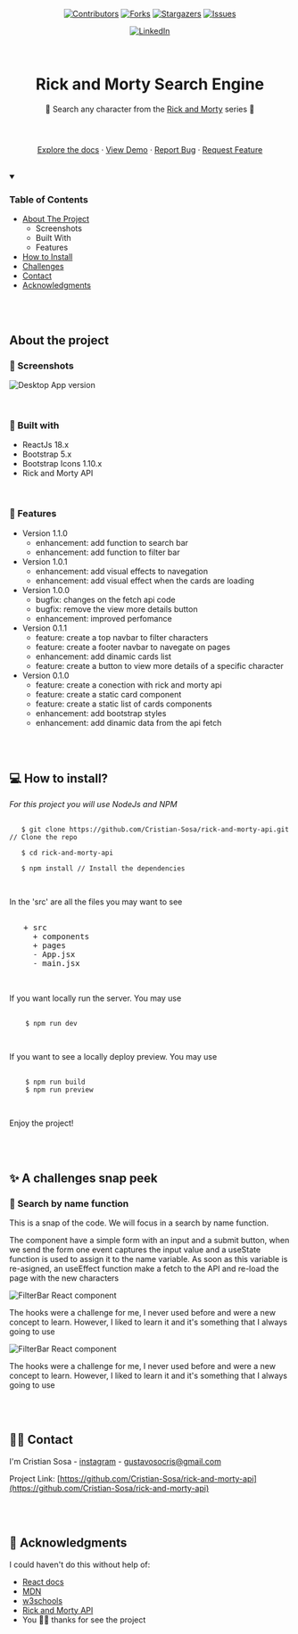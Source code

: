 <!-- Badges -->
<section align="center">

  [![Contributors][contributors-shield]][contributors-url]
  [![Forks][forks-shield]][forks-url]
  [![Stargazers][stars-shield]][stars-url]
  [![Issues][issues-shield]][issues-url]

  [![LinkedIn][linkedin-shield]][linkedin-url]

</section>

<br />

<header align="center">
  
  <h1 align="center">Rick and Morty Search Engine</h1>
  
  <p align="center">🔎 Search any character from the <a href="https://rickandmortyapi.com/">Rick and Morty</a> series 🔎</p>
 
</header>

<section align="center">

  [Explore the docs](https://github.com/Cristian-Sosa/rick-and-morty-api)
  ·
  [View Demo](https://cristian-sosa.github.io/rick-and-morty-api/)
  ·
  [Report Bug](https://github.com/Cristian-Sosa/rick-and-morty-api/issues)
  ·
  [Request Feature](https://github.com/Cristian-Sosa/rick-and-morty-api/issues)
  
</section>

<br />

<!-- TABLE OF CONTENTS -->
<details open>
  <summary><h3>Table of Contents</h3></summary>
  <ul>
    <li>
      <a href="#about-the-project">About The Project</a>
      <ul>
        <li>Screenshots</li>
        <li>Built With</li>
        <li>Features</li>
      </ul>
    </li>
    <li><a href="#install">How to Install</a></li>
    <li><a href="#challenges">Challenges</a></li>
    <li><a href="#contact">Contact</a></li>
    <li><a href="#acknowledgments">Acknowledgments</a></li>
  </ul>
</details>

<br />
<br />
  
<section id="about-the-project">
  <h2>About the project</h2>

<article>

  <h3>📸 Screenshots</h3>

  ![Desktop App version](./design/visibleWeb-desktop.png "Desktop App version")

</article>
  
<br />
  
<article>
  
  <h3>👾 Built with</h3>
  
  - ReactJs 18.x
  - Bootstrap 5.x
  - Bootstrap Icons 1.10.x
  - Rick and Morty API
  
</article>
  
<br />

<article>
  
  <h3>🎯 Features</h3>
  
  - Version 1.1.0
    - enhancement: add function to search bar
    - enhancement: add function to filter bar
  - Version 1.0.1
    - enhancement: add visual effects to navegation
    - enhancement: add visual effect when the cards are loading
  - Version 1.0.0
    - bugfix: changes on the fetch api code
    - bugfix: remove the view more details button
    - enhancement: improved perfomance
  - Version 0.1.1
    - feature: create a top navbar to filter characters 
    - feature: create a footer navbar to navegate on pages
    - enhancement: add dinamic cards list
    - feature: create a button to view more details of a specific character
  - Version 0.1.0
    - feature: create a conection with rick and morty api
    - feature: create a static card component 
    - feature: create a static list of cards components
    - enhancement: add bootstrap styles 
    - enhancement: add dinamic data from the api fetch
  
</article>
</section>

<br />
<br />

<section id="install">
  <h2>💻 How to install?</h2>

<article>
  
  *For this project you will use NodeJs and NPM*

  <pre>
  <code>
   $ git clone https://github.com/Cristian-Sosa/rick-and-morty-api.git // Clone the repo
   
   $ cd rick-and-morty-api
   
   $ npm install // Install the dependencies
  </code>
  </pre>
  
  
  In the 'src' are all the files you may want to see
  
  
  <pre>
  
   + src
     + components
     + pages
     - App.jsx
     - main.jsx
  
  </pre>
  
  If you want locally run the server. You may use
  
  <pre>
  <code>
    $ npm run dev
  </code>
  </pre>
  
  If you want to see a locally deploy preview. You may use
  
  <pre>
  <code>
    $ npm run build
    $ npm run preview
  </code>
  </pre>
  
  Enjoy the project!
  
</article>
  
</section>

<br />
<br />

<section id="challenges">
  <h2>✨ A challenges snap peek</h2>

<article>

  <h3>🔎 Search by name function</h3>
  
  <p>This is a snap of the code. We will focus in a search by name function.</p>
  <p>The component have a simple form with an input and a submit button, when we send the form one event captures the input value and a useState function is used to assign it to the name variable. As soon as this variable is re-asigned, an useEffect function make a fetch to the API and re-load the page with the new characters</p>

  ![FilterBar React component](./design/FilterBarComponent-filterByName.png "FilterBar React component")
  
  <p>The hooks were a challenge for me, I never used before and were a new concept to learn. However, I liked to learn it and it's something that I always going to use</p>
  
  ![FilterBar React component](./design/FilterBarComponent-filterByName.png "FilterBar React component")
  
  <p>The hooks were a challenge for me, I never used before and were a new concept to learn. However, I liked to learn it and it's something that I always going to use</p>

</article>
  
</section>

<br />
<br />

<section id="contact">
  <h2>🤝🏽 Contact</h2>

<article>
  
  I'm Cristian Sosa - [instagram](https://www.instagram.com/crisg.sosa/) - gustavosocris@gmail.com
  
  Project Link: [https://github.com/Cristian-Sosa/rick-and-morty-api](https://github.com/Cristian-Sosa/rick-and-morty-api)

</article>
  
</section>

<br />
<br />

<section id="acknowledgments">
  <h2>💎 Acknowledgments</h2>
  
  I could haven't do this without help of:
  
  - [React docs](https://reactjs.org/docs/getting-started.html)
  - [MDN](https://developer.mozilla.org/en-US/)
  - [w3schools](https://www.w3schools.com/)
  - [Rick and Morty API](https://rickandmortyapi.com/)
  - You 🙌🏽 thanks for see the project
  
</section>

  
<!-- MARKDOWN LINKS & IMAGES -->
<!-- https://www.markdownguide.org/basic-syntax/#reference-style-links -->
[contributors-shield]: https://img.shields.io/github/contributors/Cristian-Sosa/rick-and-morty-api.svg?style=for-the-badge
[contributors-url]: https://github.com/Cristian-Sosa/rick-and-morty-api/graphs/contributors
  
[forks-shield]: https://img.shields.io/github/forks/Cristian-Sosa/rick-and-morty-api.svg?style=for-the-badge
[forks-url]: https://github.com/Cristian-Sosa/rick-and-morty-api/network/members

[stars-shield]: https://img.shields.io/github/stars/Cristian-Sosa/rick-and-morty-api.svg?style=for-the-badge
[stars-url]: https://github.com/Cristian-Sosa/rick-and-morty-api/stargazers

[issues-shield]: https://img.shields.io/github/issues/Cristian-Sosa/rick-and-morty-api.svg?style=for-the-badge
[issues-url]: https://github.com/Cristian-Sosa/rick-and-morty-api/issues

[linkedin-shield]: https://img.shields.io/badge/-LinkedIn-black.svg?style=for-the-badge&logo=linkedin&colorB=555
[linkedin-url]: https://linkedin.com/in/Cristian-Sosa-Gustavo

